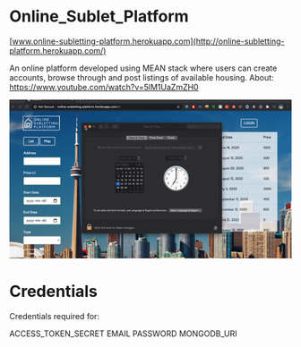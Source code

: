 # Online_Sublet_Platform

[www.online-subletting-platform.herokuapp.com](http://online-subletting-platform.herokuapp.com/)

An online platform developed using MEAN stack where users can create accounts, browse through and post listings of available housing.
About: https://www.youtube.com/watch?v=5lM1UaZmZH0

[![Website](https://github.com/Danjin617/Online_Sublet_Platform/blob/master/websitetime.gif)](https://www.youtube.com/watch?v=5lM1UaZmZH0&feature=youtu.be)

# Credentials

Credentials required for:

ACCESS_TOKEN_SECRET
EMAIL
PASSWORD
MONGODB_URI


